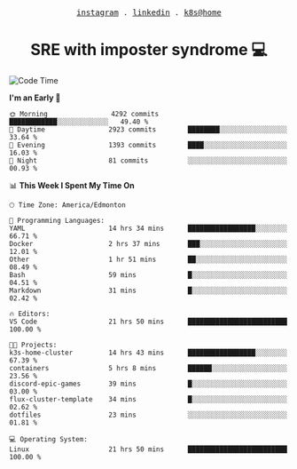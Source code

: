 <p align="center">
  <samp>
    <a href="https://www.instagram.com/lildrunkensmurf/">instagram</a> .
    <a href="https://www.linkedin.com/in/joryirving/">linkedin</a> .
    <a href="https://github.com/LilDrunkenSmurf/k3s-home-cluster">k8s@home</a>
  </samp>
</p>

<h1 align="center">
  SRE with imposter syndrome 💻
</h1>

<!--START_SECTION:waka-->
![Code Time](http://img.shields.io/badge/Code%20Time-43%20hrs%2054%20mins-blue)

**I'm an Early 🐤** 

```text
🌞 Morning                4292 commits        ████████████░░░░░░░░░░░░░   49.40 % 
🌆 Daytime                2923 commits        ████████░░░░░░░░░░░░░░░░░   33.64 % 
🌃 Evening                1393 commits        ████░░░░░░░░░░░░░░░░░░░░░   16.03 % 
🌙 Night                  81 commits          ░░░░░░░░░░░░░░░░░░░░░░░░░   00.93 % 
```


📊 **This Week I Spent My Time On** 

```text
🕑︎ Time Zone: America/Edmonton

💬 Programming Languages: 
YAML                     14 hrs 34 mins      █████████████████░░░░░░░░   66.71 % 
Docker                   2 hrs 37 mins       ███░░░░░░░░░░░░░░░░░░░░░░   12.01 % 
Other                    1 hr 51 mins        ██░░░░░░░░░░░░░░░░░░░░░░░   08.49 % 
Bash                     59 mins             █░░░░░░░░░░░░░░░░░░░░░░░░   04.51 % 
Markdown                 31 mins             █░░░░░░░░░░░░░░░░░░░░░░░░   02.42 % 

🔥 Editors: 
VS Code                  21 hrs 50 mins      █████████████████████████   100.00 % 

🐱‍💻 Projects: 
k3s-home-cluster         14 hrs 43 mins      █████████████████░░░░░░░░   67.39 % 
containers               5 hrs 8 mins        ██████░░░░░░░░░░░░░░░░░░░   23.56 % 
discord-epic-games       39 mins             █░░░░░░░░░░░░░░░░░░░░░░░░   03.00 % 
flux-cluster-template    34 mins             █░░░░░░░░░░░░░░░░░░░░░░░░   02.62 % 
dotfiles                 23 mins             ░░░░░░░░░░░░░░░░░░░░░░░░░   01.81 % 

💻 Operating System: 
Linux                    21 hrs 50 mins      █████████████████████████   100.00 % 
```


<!--END_SECTION:waka-->